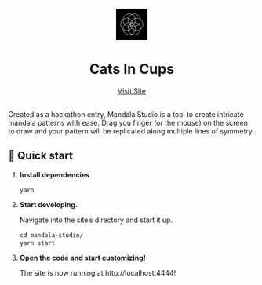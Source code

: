 <p align="center">
  <a href="https://mandala.roscoe.dev">
    <img alt="Mandala Studio" src="./src/mandala-studio-icon.png" width="64" />
  </a>
</p>
<h1 align="center">
  Cats In Cups
</h1>

<div align="center">
  <a href="https://mandala.roscoe.dev/" marginRight="20px">Visit Site</a>
</div>
<br/>

Created as a hackathon entry, Mandala Studio is a tool to create intricate mandala patterns with ease. Drag you finger (or the mouse) on the screen to draw and your pattern will be replicated along multiple lines of symmetry.

## 🚀 Quick start

1.  **Install dependencies**

    ```shell
    yarn
    ```

2.  **Start developing.**

    Navigate into the site’s directory and start it up.

    ```shell
    cd mandala-studio/
    yarn start
    ```

3.  **Open the code and start customizing!**

    The site is now running at http://localhost:4444!
